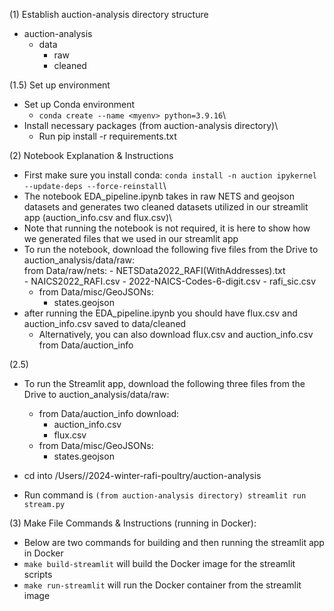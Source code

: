 (1) Establish auction-analysis directory structure
- auction-analysis
    - data
        - raw
        - cleaned

(1.5) Set up environment
- Set up Conda environment
    - `conda create --name <myenv> python=3.9.16`\
- Install necessary packages (from auction-analysis directory)\
    - Run pip install -r requirements.txt

(2) Notebook Explanation & Instructions
- First make sure you install conda: `conda install -n auction ipykernel --update-deps --force-reinstall`\
- The notebook EDA_pipeline.ipynb takes in raw NETS and geojson datasets and generates two cleaned datasets utilized in our streamlit app (auction_info.csv and flux.csv)\
- Note that running the notebook is not required, it is here to show how we generated files that we used in our streamlit app
- To run the notebook, download the following five files from the Drive to auction_analysis/data/raw:\
    from Data/raw/nets:
        - NETSData2022_RAFI(WithAddresses).txt\
        - NAICS2022_RAFI.csv
        - 2022-NAICS-Codes-6-digit.csv
        - rafi_sic.csv
    - from Data/misc/GeoJSONs:
        - states.geojson
- after running the EDA_pipeline.ipynb you should have flux.csv and auction_info.csv saved to data/cleaned
    - Alternatively, you can also download flux.csv and auction_info.csv from Data/auction_info

(2.5)
- To run the Streamlit app, download the following three files from the Drive to auction_analysis/data/raw:
    - from Data/auction_info download:
        - auction_info.csv
        - flux.csv
    - from Data/misc/GeoJSONs:
        - states.geojson

- cd into /Users/<username>/2024-winter-rafi-poultry/auction-analysis
- Run command is `(from auction-analysis directory) streamlit run stream.py`

(3) Make File Commands & Instructions (running in Docker):
- Below are two commands for building and then running the streamlit app in Docker
- ```make build-streamlit``` will build the Docker image for the streamlit scripts
- ```make run-streamlit``` will run the Docker container from the streamlit image
